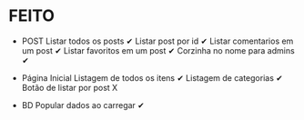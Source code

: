 # FEITO

* POST
Listar todos os posts          ✔
Listar post por id             ✔
Listar comentarios em um post  ✔
Listar favoritos em um post    ✔
Corzinha no nome para admins   ✔

* Página Inicial
Listagem de todos os itens     ✔
Listagem de categorias         ✔
Botão de listar por post       X

* BD
Popular dados ao carregar      ✔

